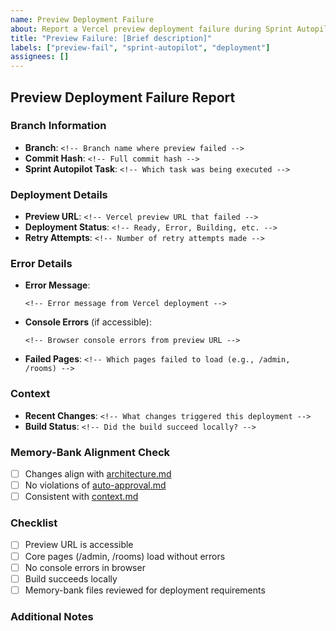 ```yaml
---
name: Preview Deployment Failure
about: Report a Vercel preview deployment failure during Sprint Autopilot execution
title: "Preview Failure: [Brief description]"
labels: ["preview-fail", "sprint-autopilot", "deployment"]
assignees: []
---
```


## Preview Deployment Failure Report

### Branch Information
- **Branch**: `<!-- Branch name where preview failed -->`
- **Commit Hash**: `<!-- Full commit hash -->`
- **Sprint Autopilot Task**: `<!-- Which task was being executed -->`

### Deployment Details
- **Preview URL**: `<!-- Vercel preview URL that failed -->`
- **Deployment Status**: `<!-- Ready, Error, Building, etc. -->`
- **Retry Attempts**: `<!-- Number of retry attempts made -->`

### Error Details
- **Error Message**:
  ```
  <!-- Error message from Vercel deployment -->
  ```

- **Console Errors** (if accessible):
  ```
  <!-- Browser console errors from preview URL -->
  ```

- **Failed Pages**: `<!-- Which pages failed to load (e.g., /admin, /rooms) -->`

### Context
- **Recent Changes**: `<!-- What changes triggered this deployment -->`
- **Build Status**: `<!-- Did the build succeed locally? -->`

### Memory-Bank Alignment Check
- [ ] Changes align with [architecture.md](.kilocode/rules/memory-bank/architecture.md)
- [ ] No violations of [auto-approval.md](.kilocode/rules/auto-approval.md)
- [ ] Consistent with [context.md](.kilocode/rules/memory-bank/context.md)

### Checklist
- [ ] Preview URL is accessible
- [ ] Core pages (/admin, /rooms) load without errors
- [ ] No console errors in browser
- [ ] Build succeeds locally
- [ ] Memory-bank files reviewed for deployment requirements

### Additional Notes
<!-- Any other relevant information -->